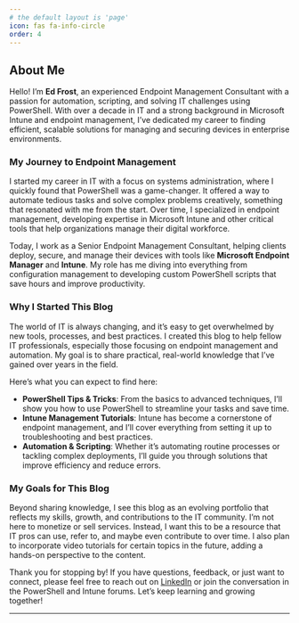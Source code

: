 ```yaml
---
# the default layout is 'page'
icon: fas fa-info-circle
order: 4
---
```


## About Me

Hello! I’m **Ed Frost**, an experienced Endpoint Management Consultant with a passion for automation, scripting, and solving IT challenges using PowerShell. With over a decade in IT and a strong background in Microsoft Intune and endpoint management, I’ve dedicated my career to finding efficient, scalable solutions for managing and securing devices in enterprise environments.

### My Journey to Endpoint Management

I started my career in IT with a focus on systems administration, where I quickly found that PowerShell was a game-changer. It offered a way to automate tedious tasks and solve complex problems creatively, something that resonated with me from the start. Over time, I specialized in endpoint management, developing expertise in Microsoft Intune and other critical tools that help organizations manage their digital workforce.

Today, I work as a Senior Endpoint Management Consultant, helping clients deploy, secure, and manage their devices with tools like **Microsoft Endpoint Manager** and **Intune**. My role has me diving into everything from configuration management to developing custom PowerShell scripts that save hours and improve productivity.

### Why I Started This Blog

The world of IT is always changing, and it’s easy to get overwhelmed by new tools, processes, and best practices. I created this blog to help fellow IT professionals, especially those focusing on endpoint management and automation. My goal is to share practical, real-world knowledge that I’ve gained over years in the field.

Here’s what you can expect to find here:

- **PowerShell Tips & Tricks**: From the basics to advanced techniques, I’ll show you how to use PowerShell to streamline your tasks and save time.
- **Intune Management Tutorials**: Intune has become a cornerstone of endpoint management, and I’ll cover everything from setting it up to troubleshooting and best practices.
- **Automation & Scripting**: Whether it’s automating routine processes or tackling complex deployments, I’ll guide you through solutions that improve efficiency and reduce errors.

### My Goals for This Blog

Beyond sharing knowledge, I see this blog as an evolving portfolio that reflects my skills, growth, and contributions to the IT community. I’m not here to monetize or sell services. Instead, I want this to be a resource that IT pros can use, refer to, and maybe even contribute to over time. I also plan to incorporate video tutorials for certain topics in the future, adding a hands-on perspective to the content.

Thank you for stopping by! If you have questions, feedback, or just want to connect, please feel free to reach out on [LinkedIn](https://www.linkedin.com/in/pefrost) or join the conversation in the PowerShell and Intune forums. Let’s keep learning and growing together!

---

